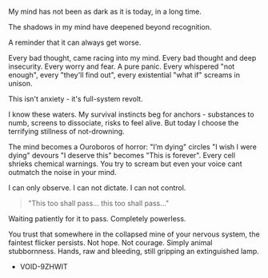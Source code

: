 My mind has not been as dark as it is today, in a long time.

The shadows in my mind have deepened beyond recognition.

A reminder that it can always get worse.

Every bad thought, came racing into my mind. Every bad thought and deep insecurity. Every worry and fear. A pure panic. Every whispered "not enough", every "they'll find out", every existential "what if" screams in unison.

This isn't anxiety - it's full-system revolt.

I know these waters. My survival instincts beg for anchors - substances to numb, screens to dissociate, risks to feel alive. But today I choose the terrifying stillness of not-drowning.

The mind becomes a Ouroboros of horror: "I’m dying" circles "I wish I were dying" devours "I deserve this" becomes "This is forever". Every cell shrieks chemical warnings. You try to scream but even your voice cant outmatch the noise in your mind.

I can only observe. I can not dictate. I can not control.

> "This too shall pass… this too shall pass…"

Waiting patiently for it to pass. Completely powerless.

You trust that somewhere in the collapsed mine of your nervous system, the faintest flicker persists. Not hope. Not courage. Simply animal stubbornness. Hands, raw and bleeding, still gripping an extinguished lamp.

- VOID-9ZHWIT